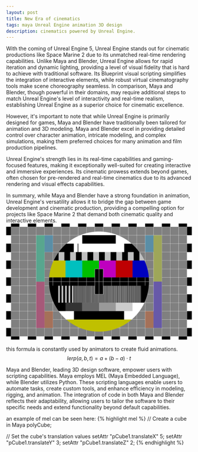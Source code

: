 ```yaml
---
layout: post
title: New Era of cinematics
tags: maya Unreal Engine animation 3D design
description: cinematics powered by Unreal Engine.
---
```

With the coming of Unreal Engine 5, Unreal Engine stands out for cinematic productions like Space Marine 2 due to its unmatched real-time rendering capabilities. Unlike Maya and Blender, Unreal Engine allows for rapid iteration and dynamic lighting, providing a level of visual fidelity that is hard to achieve with traditional software. Its Blueprint visual scripting simplifies the integration of interactive elements, while robust virtual cinematography tools make scene choreography seamless. In comparison, Maya and Blender, though powerful in their domains, may require additional steps to match Unreal Engine's level of interactivity and real-time realism, establishing Unreal Engine as a superior choice for cinematic excellence.

However, it's important to note that while Unreal Engine is primarily designed for games, Maya and Blender have traditionally been tailored for animation and 3D modeling. Maya and Blender excel in providing detailed control over character animation, intricate modeling, and complex simulations, making them preferred choices for many animation and film production pipelines.

Unreal Engine's strength lies in its real-time capabilities and gaming-focused features, making it exceptionally well-suited for creating interactive and immersive experiences. Its cinematic prowess extends beyond games, often chosen for pre-rendered and real-time cinematics due to its advanced rendering and visual effects capabilities.

In summary, while Maya and Blender have a strong foundation in animation, Unreal Engine's versatility allows it to bridge the gap between game development and cinematic production, providing a compelling option for projects like Space Marine 2 that demand both cinematic quality and interactive elements.
![Alt Text](/assets/img/test.jpg)

this formula is constantly used by animators to create fluid animations.
$$ lerp(a,b,t)=a+(b−a)⋅t $$


Maya and Blender, leading 3D design software, empower users with scripting capabilities. Maya employs MEL (Maya Embedded Language), while Blender utilizes Python. These scripting languages enable users to automate tasks, create custom tools, and enhance efficiency in modeling, rigging, and animation. The integration of code in both Maya and Blender reflects their adaptability, allowing users to tailor the software to their specific needs and extend functionality beyond default capabilities.

an example of mel can be seen here:
{% highlight mel %}
// Create a cube in Maya
polyCube;

// Set the cube's translation values
setAttr "pCube1.translateX" 5;
setAttr "pCube1.translateY" 3;
setAttr "pCube1.translateZ" 2;
{% endhighlight %}